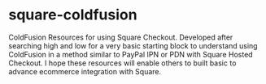 # square-coldfusion
ColdFusion Resources for using Square Checkout. Developed after searching high and low for a very basic starting block to understand using ColdFusion in a method similar to PayPal IPN or PDN with Square Hosted Checkout. I hope these resources will enable others to built basic to advance ecommerce integration with Square.
